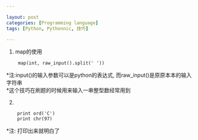 ```yaml
---

layout: post
categories: [Programming language]
tags: [Python, Pythonnic, 技巧]

---
```


1. map的使用  

        map(int, raw_input().split(' '))  

*注:input()的输入参数可以是python的表达式, 而raw_input()是原原本本的输入字符串  
*这个技巧在刷题的时候用来输入一串整型数经常用到  

2. 

        print ord('C')
        print chr(97)

*注: 打印出来就明白了  

